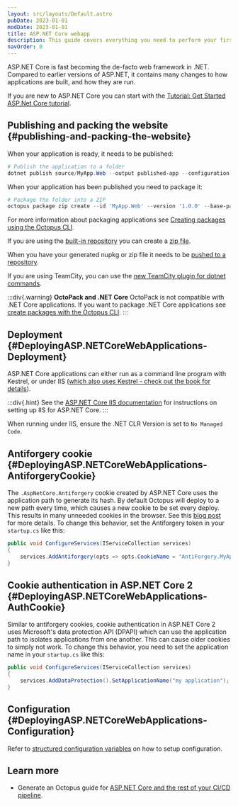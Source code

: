 ```yaml
---
layout: src/layouts/Default.astro
pubDate: 2023-01-01
modDate: 2023-01-01
title: ASP.NET Core webapp
description: This guide covers everything you need to perform your first ASP.NET Core webapp deployment.
navOrder: 0
---
```


ASP.NET Core is fast becoming the de-facto web framework in .NET. Compared to earlier versions of ASP.NET, it contains many changes to how applications are built, and how they are run.

If you are new to ASP.NET Core you can start with the [Tutorial: Get Started ASP.Net Core tutorial](https://docs.microsoft.com/en-us/aspnet/core/getting-started/?view=aspnetcore-5.0).

## Publishing and packing the website {#publishing-and-packing-the-website}

When your application is ready, it needs to be published:

```powershell
# Publish the application to a folder
dotnet publish source/MyApp.Web --output published-app --configuration Release
```

When your application has been published you need to package it:

```powershell
# Package the folder into a ZIP
octopus package zip create --id 'MyApp.Web' --version '1.0.0' --base-path 'published-app'
```

For more information about packaging applications see [Creating packages using the Octopus CLI](/docs/packaging-applications/create-packages/octopus-cli).

If you are using the [built-in repository](/docs/packaging-applications/package-repositories/built-in-repository/#pushing-packages-to-the-built-in-repository) you can create a [zip file](/docs/packaging-applications/create-packages/octopus-cli#create-zip-packages).

When you have your generated nupkg or zip file it needs to be [pushed to a repository](/docs/packaging-applications/package-repositories).

If you are using TeamCity, you can use the [new TeamCity plugin for dotnet commands](https://github.com/JetBrains/teamcity-dnx-plugin).

:::div{.warning}
**OctoPack and .NET Core**
OctoPack is not compatible with .NET Core applications. If you want to package .NET Core applications see [create packages with the Octopus CLI](/docs/packaging-applications/create-packages/octopus-cli).
:::

## Deployment {#DeployingASP.NETCoreWebApplications-Deployment}

ASP.NET Core applications can either run as a command line program with Kestrel, or under IIS ([which also uses Kestrel - check out the book for details](https://leanpub.com/aspnetdeployment)).

:::div{.hint}
See the [ASP.NET Core IIS documentation](https://docs.asp.net/en/latest/publishing/iis.html#install-the-http-platform-handler) for instructions on setting up IIS for ASP.NET Core.
:::

When running under IIS, ensure the .NET CLR Version is set to `No Managed Code`.

## Antiforgery cookie {#DeployingASP.NETCoreWebApplications-AntiforgeryCookie}

The `.AspNetCore.Antiforgery` cookie created by ASP.NET Core uses the application path to generate its hash. By default Octopus will deploy to a new path every time, which causes a new cookie to be set every deploy. This results in many unneeded cookies in the browser. See this [blog post](http://blog.novanet.no/a-pile-of-anti-forgery-cookies/) for more details. To change this behavior, set the Antiforgery token in your `startup.cs` like this:

```csharp
public void ConfigureServices(IServiceCollection services)
{
    services.AddAntiforgery(opts => opts.CookieName = "AntiForgery.MyAppName");
}
```

## Cookie authentication in ASP.NET Core 2 {#DeployingASP.NETCoreWebApplications-AuthCookie}

Similar to antiforgery cookies, cookie authentication in ASP.NET Core 2 uses Microsoft's data protection API (DPAPI) which can use the application path to isolates applications from one another.  This can cause older cookies to simply not work. To change this behavior, you need to set the application name in your `startup.cs` like this:

```csharp
public void ConfigureServices(IServiceCollection services)
{
    services.AddDataProtection().SetApplicationName("my application");
}
```

## Configuration {#DeployingASP.NETCoreWebApplications-Configuration}

Refer to [structured configuration variables](/docs/projects/steps/configuration-features/structured-configuration-variables-feature) on how to setup configuration.

## Learn more

- Generate an Octopus guide for [ASP.NET Core and the rest of your CI/CD pipeline](https://octopus.com/docs/guides?application=ASP.NET%20Core).
